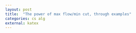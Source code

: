 ```yaml
---
layout: post
title:  "The power of max flow/min cut, through examples"
categories: cs alg
external: katex
---
```


